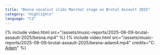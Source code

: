 ```yaml
---
title: "Besna vocalist clibs Marchal stage on Brutal Assault 2025"
category: "Highlights"
language: "CZ"
---
```


{% include video.html src="/assets/music-reports/2025-08-09-brutal-assault-2025/besna.mp4" %}
{% include video.html src="/assets/music-reports/2025-08-09-brutal-assault-2025/besna-adam4.mp4" credits="C: [Adam](https://www.instagram.com/_.adam_.b.)" %}
